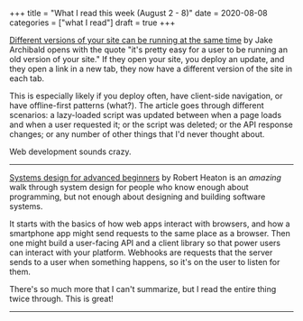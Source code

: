 +++
title = "What I read this week (August 2 - 8)"
date = 2020-08-08
categories = ["what I read"]
draft = true
+++


<!--more-->

[Different versions of your site can be running at the same time](https://jakearchibald.com/2020/multiple-versions-same-time/) by Jake Archibald opens with the quote "it's pretty easy for a user to be running an old version of your site." If they open your site, you deploy an update, and they open a link in a new tab, they now have a different version of the site in each tab.

This is especially likely if you deploy often, have client-side navigation, or have offline-first patterns (what?). The article goes through different scenarios: a lazy-loaded script was updated between when a page loads and when a user requested it; or the script was deleted; or the API response changes; or any number of other things that I'd never thought about.

Web development sounds crazy.

---

[Systems design for advanced beginners](https://robertheaton.com/2020/04/06/systems-design-for-advanced-beginners/) by Robert Heaton is an *amazing* walk through system design for people who know enough about programming, but not enough about designing and building software systems. 

It starts with the basics of how web apps interact with browsers, and how a smartphone app might send requests to the same place as a browser. Then one might build a user-facing API and a client library so that power users can interact with your platform. Webhooks are requests that the server sends to a user when something happens, so it's on the user to listen for them. 

There's so much more that I can't summarize, but I read the entire thing twice through. This is great!

---

